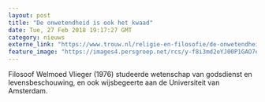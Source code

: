 ```yaml
---
layout: post
title: "De onwetendheid is ook het kwaad"
date: Tue, 27 Feb 2018 19:17:27 GMT
category: nieuws
externe_link: "https://www.trouw.nl/religie-en-filosofie/de-onwetendheid-is-ook-het-kwaad~a2841c78/"
feature_image: "https://images4.persgroep.net/rcs/y-f8i3md2eYJ00P1GAO7eW4bz3g/diocontent/131799291/_focus/0.6/0.28/_fill/230/230?appId=e9b4e2a1869038ffcaf318a6d1463b0b&quality=0.9&format=jpeg"
---
```


Filosoof Welmoed Vlieger (1976) studeerde wetenschap van godsdienst en levensbeschouwing, en ook wijsbegeerte aan de Universiteit van Amsterdam.
